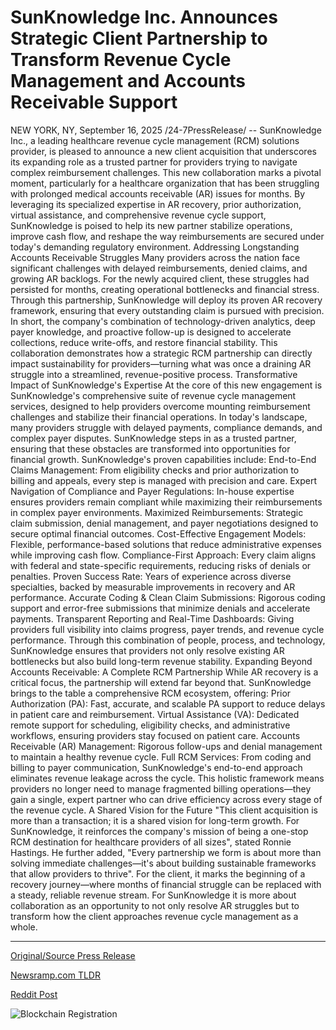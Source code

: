 # SunKnowledge Inc. Announces Strategic Client Partnership to Transform Revenue Cycle Management and Accounts Receivable Support

NEW YORK, NY, September 16, 2025 /24-7PressRelease/ -- SunKnowledge Inc., a leading healthcare revenue cycle management (RCM) solutions provider, is pleased to announce a new client acquisition that underscores its expanding role as a trusted partner for providers trying to navigate complex reimbursement challenges. This new collaboration marks a pivotal moment, particularly for a healthcare organization that has been struggling with prolonged medical accounts receivable (AR) issues for months.   By leveraging its specialized expertise in AR recovery, prior authorization, virtual assistance, and comprehensive revenue cycle support, SunKnowledge is poised to help its new partner stabilize operations, improve cash flow, and reshape the way reimbursements are secured under today's demanding regulatory environment.   Addressing Longstanding Accounts Receivable Struggles   Many providers across the nation face significant challenges with delayed reimbursements, denied claims, and growing AR backlogs. For the newly acquired client, these struggles had persisted for months, creating operational bottlenecks and financial stress.   Through this partnership, SunKnowledge will deploy its proven AR recovery framework, ensuring that every outstanding claim is pursued with precision. In short, the company's combination of technology-driven analytics, deep payer knowledge, and proactive follow-up is designed to accelerate collections, reduce write-offs, and restore financial stability.   This collaboration demonstrates how a strategic RCM partnership can directly impact sustainability for providers—turning what was once a draining AR struggle into a streamlined, revenue-positive process.   Transformative Impact of SunKnowledge's Expertise   At the core of this new engagement is SunKnowledge's comprehensive suite of revenue cycle management services, designed to help providers overcome mounting reimbursement challenges and stabilize their financial operations. In today's landscape, many providers struggle with delayed payments, compliance demands, and complex payer disputes. SunKnowledge steps in as a trusted partner, ensuring that these obstacles are transformed into opportunities for financial growth.   SunKnowledge's proven capabilities include:   End-to-End Claims Management: From eligibility checks and prior authorization to billing and appeals, every step is managed with precision and care.   Expert Navigation of Compliance and Payer Regulations: In-house expertise ensures providers remain compliant while maximizing their reimbursements in complex payer environments.   Maximized Reimbursements: Strategic claim submission, denial management, and payer negotiations designed to secure optimal financial outcomes.   Cost-Effective Engagement Models: Flexible, performance-based solutions that reduce administrative expenses while improving cash flow.   Compliance-First Approach: Every claim aligns with federal and state-specific requirements, reducing risks of denials or penalties.   Proven Success Rate: Years of experience across diverse specialties, backed by measurable improvements in recovery and AR performance.   Accurate Coding & Clean Claim Submissions: Rigorous coding support and error-free submissions that minimize denials and accelerate payments.   Transparent Reporting and Real-Time Dashboards: Giving providers full visibility into claims progress, payer trends, and revenue cycle performance.   Through this combination of people, process, and technology, SunKnowledge ensures that providers not only resolve existing AR bottlenecks but also build long-term revenue stability.   Expanding Beyond Accounts Receivable: A Complete RCM Partnership   While AR recovery is a critical focus, the partnership will extend far beyond that. SunKnowledge brings to the table a comprehensive RCM ecosystem, offering:   Prior Authorization (PA): Fast, accurate, and scalable PA support to reduce delays in patient care and reimbursement.   Virtual Assistance (VA): Dedicated remote support for scheduling, eligibility checks, and administrative workflows, ensuring providers stay focused on patient care.   Accounts Receivable (AR) Management: Rigorous follow-ups and denial management to maintain a healthy revenue cycle.   Full RCM Services: From coding and billing to payer communication, SunKnowledge's end-to-end approach eliminates revenue leakage across the cycle.   This holistic framework means providers no longer need to manage fragmented billing operations—they gain a single, expert partner who can drive efficiency across every stage of the revenue cycle.   A Shared Vision for the Future   "This client acquisition is more than a transaction; it is a shared vision for long-term growth. For SunKnowledge, it reinforces the company's mission of being a one-stop RCM destination for healthcare providers of all sizes", stated Ronnie Hastings. He further added, "Every partnership we form is about more than solving immediate challenges—it's about building sustainable frameworks that allow providers to thrive".   For the client, it marks the beginning of a recovery journey—where months of financial struggle can be replaced with a steady, reliable revenue stream. For SunKnowledge it is more about collaboration as an opportunity to not only resolve AR struggles but to transform how the client approaches revenue cycle management as a whole. 

---

[Original/Source Press Release](https://www.24-7pressrelease.com/press-release/526822/sunknowledge-inc-announces-strategic-client-partnership-to-transform-revenue-cycle-management-and-accounts-receivable-support)
                    

[Newsramp.com TLDR](https://newsramp.com/curated-news/sunknowledge-partners-to-resolve-healthcare-provider-s-medical-accounts-receivable-crisis/470f8837c518849bcf0199138e4795f7) 

 



[Reddit Post](https://www.reddit.com/r/Leadership_Management/comments/1nib3s8/sunknowledge_partners_to_resolve_healthcare/) 



![Blockchain Registration](https://cdn.newsramp.app/24-7PressRelease/qrcode/259/16/mossGa6n.webp)